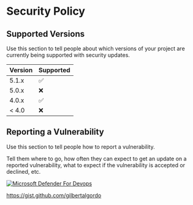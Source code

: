 # Security Policy

## Supported Versions

Use this section to tell people about which versions of your project are
currently being supported with security updates.

| Version | Supported          |
| ------- | ------------------ |
| 5.1.x   | :white_check_mark: |
| 5.0.x   | :x:                |
| 4.0.x   | :white_check_mark: |
| < 4.0   | :x:                |

## Reporting a Vulnerability

Use this section to tell people how to report a vulnerability.

Tell them where to go, how often they can expect to get an update on a
reported vulnerability, what to expect if the vulnerability is accepted or
declined, etc.

[![Microsoft Defender For Devops](https://github.com/webrtc-org/tools/actions/workflows/defender-for-devops.yml/badge.svg)](https://github.com/webrtc-org/tools/actions/workflows/defender-for-devops.yml)

https://gist.github.com/gilbertalgordo
